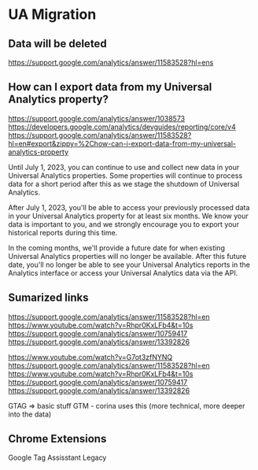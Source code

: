 # UA Migration

## Data will be deleted

<https://support.google.com/analytics/answer/11583528?hl=ens>

## How can I export data from my Universal Analytics property?

<https://support.google.com/analytics/answer/1038573>
<https://developers.google.com/analytics/devguides/reporting/core/v4>
<https://support.google.com/analytics/answer/11583528?hl=en#export&zippy=%2Chow-can-i-export-data-from-my-universal-analytics-property>

Until July 1, 2023, you can continue to use and collect new data in your Universal Analytics properties. Some properties will continue to process data for a short period after this as we stage the shutdown of Universal Analytics.

After July 1, 2023, you'll be able to access your previously processed data in your Universal Analytics property for at least six months. We know your data is important to you, and we strongly encourage you to export your historical reports during this time.

In the coming months, we'll provide a future date for when existing Universal Analytics properties will no longer be available. After this future date, you'll no longer be able to see your Universal Analytics reports in the Analytics interface or access your Universal Analytics data via the API.

## Sumarized links

https://support.google.com/analytics/answer/11583528?hl=en
https://www.youtube.com/watch?v=Rhpr0KxLFb4&t=10s
https://support.google.com/analytics/answer/10759417
https://support.google.com/analytics/answer/13392826

<https://www.youtube.com/watch?v=G7ot3zfNYNQ>
<https://support.google.com/analytics/answer/11583528?hl=en>
<https://www.youtube.com/watch?v=Rhpr0KxLFb4&t=10s>
<https://support.google.com/analytics/answer/10759417>
<https://support.google.com/analytics/answer/13392826>

GTAG => basic stuff
GTM - corina uses this (more technical, more deeper into the data)

## Chrome Extensions

Google Tag Assisstant Legacy
